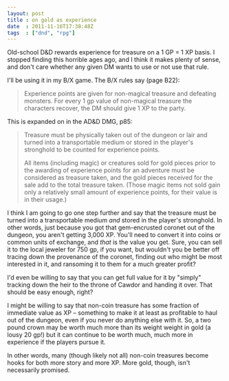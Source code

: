 ```yaml
---
layout: post
title : on gold as experience
date  : 2011-11-16T17:38:48Z
tags  : ["dnd", "rpg"]
---
```

Old-school D&D rewards experience for treasure on a 1 GP = 1 XP basis.  I
stopped finding this horrible ages ago, and I think it makes plenty of sense,
and don't care whether any given DM wants to use or not use that rule.

I'll be using it in my B/X game.  The B/X rules say (page B22):

> Experience points are given for non-magical treasure and defeating monsters.
> For every 1 gp value of non-magical treasure the characters recover, the DM
> should give 1 XP to the party.

This is expanded on in the AD&D DMG, p85:

> Treasure must be physically taken out of the dungeon or lair and turned into
> a transportable medium or stored in the player's stronghold to be counted for
> experience points.
>
> All items (including magic) or creatures sold for gold pieces prior to the
> awarding of experience points for an adventure must be considered as treasure
> taken, and the gold pieces received for the sale add to the total treasure
> taken. (Those magic items not sold gain only a relatively small amount of
> experience points, for their value is in their usage.)

I think I am going to go one step further and say that the treasure must be
turned into a transportable medium *and* stored in the player's stronghold.  In
other words, just because you got that gem-encrusted coronet out of the
dungeon, you aren't getting 3,000 XP.  You'll need to convert it into coins or
common units of exchange, and *that* is the value you get.  Sure, you can sell
it to the local jeweler for 750 gp, if you want, but wouldn't you be better off
tracing down the provenance of the coronet, finding out who might be most
interested in it, and ransoming it to them for a much greater profit?

I'd even be willing to say that you can get full value for it by "simply"
tracking down the heir to the throne of Cawdor and handing it over.  That
should be easy enough, right?

I might be willing to say that non-coin treasure has some fraction of immediate
value as XP – something to make it at least as profitable to haul out of the
dungeon, even if you never do anything else with it.  So, a two pound crown may
be worth much more than its weight weight in gold (a lousy 20 gp!) but it can
continue to be worth much, much more in experience if the players pursue it.

In other words, many (though likely not all) non-coin treasures become hooks
for both more story and more XP.  More gold, though, isn't necessarily
promised.

